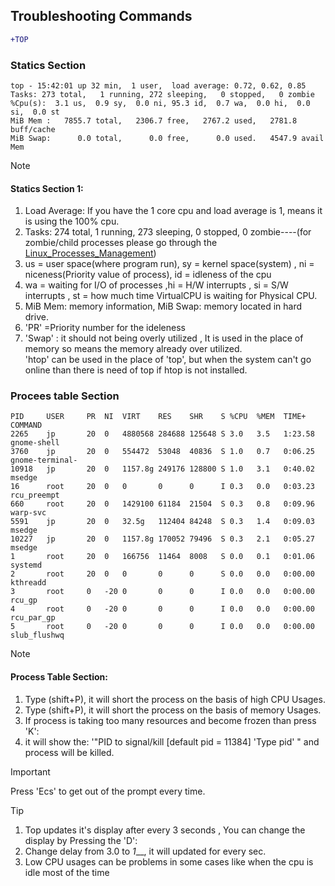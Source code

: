  ## Troubleshooting Commands

 ```diff
+TOP
```
### Statics Section

```
top - 15:42:01 up 32 min,  1 user,  load average: 0.72, 0.62, 0.85
Tasks: 273 total,   1 running, 272 sleeping,   0 stopped,   0 zombie
%Cpu(s):  3.1 us,  0.9 sy,  0.0 ni, 95.3 id,  0.7 wa,  0.0 hi,  0.0 si,  0.0 st
MiB Mem :   7855.7 total,   2306.7 free,   2767.2 used,   2781.8 buff/cache
MiB Swap:      0.0 total,      0.0 free,      0.0 used.   4547.9 avail Mem 

```
 
> [!NOTE]
> #### Statics Section 1: <br>
> 1. Load Average: If you have the 1 core cpu and load average is 1, means it is using the 100% cpu. <br>
> 2. Tasks: 274 total,   1 running, 273 sleeping,   0 stopped,   0 zombie----(for zombie/child processes please go through the [Linux_Processes_Management](linux_docks/Linux_Processes_Management)) <br>
> 3. us = user space(where program run), sy = kernel space(system) , ni = niceness(Priority value of process), id = idleness of the cpu <br>
> 4. wa = waiting for I/O of processes ,hi = H/W interrupts , si = S/W interrupts , st = how much time VirtualCPU is waiting for Physical CPU. <br>
> 5. MiB Mem: memory information, MiB Swap: memory located in hard drive.
> 6. 'PR' =Priority number for the ideleness  <br>
> 7.  'Swap' : it should not being overly utilized , It is used in the place of memory so means the memory already over utilized. <br>
> 'htop' can be used in the place of 'top', but when the system can't go online than there is need of top if htop is not installed. <br>

 
### Procees table Section
```
PID     USER     PR  NI  VIRT    RES    SHR    S %CPU  %MEM  TIME+     COMMAND                 
2265    jp       20  0   4880568 284688 125648 S 3.0   3.5   1:23.58   gnome-shell                              
3760    jp       20  0   554472  53048  40836  S 1.0   0.7   0:06.25   gnome-terminal-                          
10918   jp       20  0   1157.8g 249176 128800 S 1.0   3.1   0:40.02   msedge                                   
16      root     20  0   0       0      0      I 0.3   0.0   0:03.23   rcu_preempt                              
660     root     20  0   1429100 61184  21504  S 0.3   0.8   0:09.96   warp-svc                                 
5591    jp       20  0   32.5g   112404 84248  S 0.3   1.4   0:09.03   msedge                                   
10227   jp       20  0   1157.8g 170052 79496  S 0.3   2.1   0:05.27   msedge                                   
1       root     20  0   166756  11464  8008   S 0.0   0.1   0:01.06   systemd                                  
2       root     20  0   0       0      0      S 0.0   0.0   0:00.00   kthreadd                                 
3       root     0   -20 0       0      0      I 0.0   0.0   0:00.00   rcu_gp                                   
4       root     0   -20 0       0      0      I 0.0   0.0   0:00.00   rcu_par_gp                               
5       root     0   -20 0       0      0      I 0.0   0.0   0:00.00   slub_flushwq  
```

> [!NOTE]
> #### Process Table Section: <br>
> 1. Type (shift+P), it will short the process on the basis of  high CPU Usages. <br>
> 2. Type (shift+P), it will short the process on the basis of  memory Usages. <br>
> 3. If process is taking too many resources and become frozen than press 'K': <br>
> 4. it will show the: '"PID to signal/kill [default pid = 11384] 'Type pid' " and process will be killed.<br>

> [!IMPORTANT]
> Press 'Ecs' to get out of the prompt every time. <br> 

> [!TIP]
> 1. Top updates it's display after every 3 seconds , You can change  the  display by Pressing the 'D':<br>
> 2. Change delay from 3.0 to _1___, it will updated for every sec.<br>
> 3. Low CPU usages can be problems in some cases like when the cpu is idle most of the time<br>


